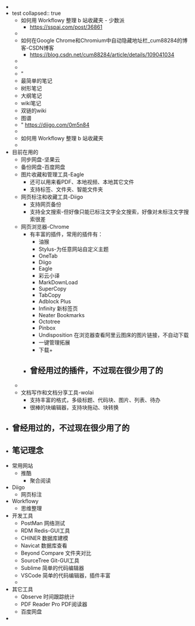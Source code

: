-
- test
  collapsed:: true
	- 如何用 Workflowy 整理 b 站收藏夹 - 少数派
		- https://sspai.com/post/36861
	-
	- 如何在Google Chrome和Chromium中自动隐藏地址栏_cum88284的博客-CSDN博客
		- https://blog.csdn.net/cum88284/article/details/109041034
	-
	-
	- "
	- 最简单的笔记
	- 树形笔记
	- 大纲笔记
	- wiki笔记
	- 双链的wiki
	- 图谱
	- " https://diigo.com/0m5n84
	-
	- 如何用 Workflowy 整理 b 站收藏夹
	-
- 目前在用的
	- 同步网盘-坚果云
	- 备份网盘-百度网盘
	- 图片收藏和管理工具-Eagle
		- 还可以用来看PDF、本地视频、本地其它文件
		- 支持标签、文件夹、智能文件夹
	- 网页标注和收藏工具-Diigo
		- 支持网页备份
		- 支持全文搜索-但好像只能已标注文字全文搜索，好像对未标注文字搜索很差
	- 网页浏览器-Chrome
		- 有丰富的插件，常用的插件有：
			- 油猴
			- Stylus-为任意网站自定义主题
			- OneTab
			- Diigo
			- Eagle
			- 彩云小译
			- MarkDownLoad
			- SuperCopy
			- TabCopy
			- Adblock Plus
			- Infinity 新标签页
			- Neater Bookmarks
			- Octotree
			- Pinbox
			- Undisposition 在浏览器查看阿里云图床的图片链接，不自动下载
			- 一键管理拓展
			- 下载+
		- 曾经用过的插件，不过现在很少用了的
			-
	-
	- 文档写作和文档分享工具-wolai
		- 支持丰富的格式，多级标题、代码块、图片、列表、待办
		- 很棒的块编辑器，支持块拖动、块转换
- 曾经用过的，不过现在很少用了的
	-
- 笔记理念
	-
- 常用网站
	- 推酷
		- 聚合阅读
- Diigo
	- 网页标注
- Workflowy
	- 思维整理
- 开发工具
	- PostMan 网络测试
	- RDM Redis-GUI工具
	- CHINER 数据库建模
	- Navicat 数据库查看
	- Beyond Compare 文件夹对比
	- SourceTree Git-GUI工具
	- Sublime 简单的代码编辑器
	- VSCode 简单的代码编辑器，插件丰富
	-
- 其它工具
	- Qbserve 时间跟踪统计
	- PDF Reader Pro PDF阅读器
	- 百度网盘
-